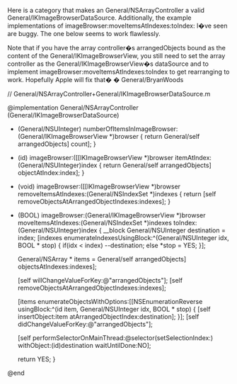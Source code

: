 Here is a category that makes an General/NSArrayController a valid General/IKImageBrowserDataSource. Additionally, the example implementations of imageBrowser:moveItemsAtIndexes:toIndex: I�ve seen are buggy. The one below seems to work flawlessly.

Note that if you have the array controller�s arrangedObjects bound as the content of the General/IKImageBrowserView, you still need to set the array controller as the General/IKImageBrowserView�s dataSource and to implement imageBrowser:moveItemsAtIndexes:toIndex to get rearranging to work. Hopefully Apple will fix that�  � General/BryanWoods

    
// General/NSArrayController+General/IKImageBrowserDataSource.m

@implementation General/NSArrayController (General/IKImageBrowserDataSource)

- (General/NSUInteger) numberOfItemsInImageBrowser:(General/IKImageBrowserView *)browser
{
	return General/self arrangedObjects] count];
}

- (id) imageBrowser:([[IKImageBrowserView *)browser itemAtIndex:(General/NSUInteger)index
{
	return General/self arrangedObjects] objectAtIndex:index];
}

- (void) imageBrowser:([[IKImageBrowserView *)browser removeItemsAtIndexes:(General/NSIndexSet *)indexes
{
	return [self removeObjectsAtArrangedObjectIndexes:indexes];
}

- (BOOL) imageBrowser:(General/IKImageBrowserView *)browser moveItemsAtIndexes:(General/NSIndexSet *)indexes toIndex:(General/NSUInteger)index
{
	__block General/NSUInteger destination = index;
	[indexes enumerateIndexesUsingBlock:^(General/NSUInteger idx, BOOL * stop) {
			if(idx < index)
				--destination;
			else
				*stop = YES;
		}];
	
	General/NSArray * items = General/self arrangedObjects] objectsAtIndexes:indexes];

	[self willChangeValueForKey:@"arrangedObjects"];
	[self removeObjectsAtArrangedObjectIndexes:indexes];

	[items enumerateObjectsWithOptions:[[NSEnumerationReverse usingBlock:^(id item, General/NSUInteger idx, BOOL * stop) {
			[self insertObject:item atArrangedObjectIndex:destination];
		}];
	[self didChangeValueForKey:@"arrangedObjects"];

	[self performSelectorOnMainThread:@selector(setSelectionIndex:) withObject:(id)destination waitUntilDone:NO];

	return YES;
}


@end
